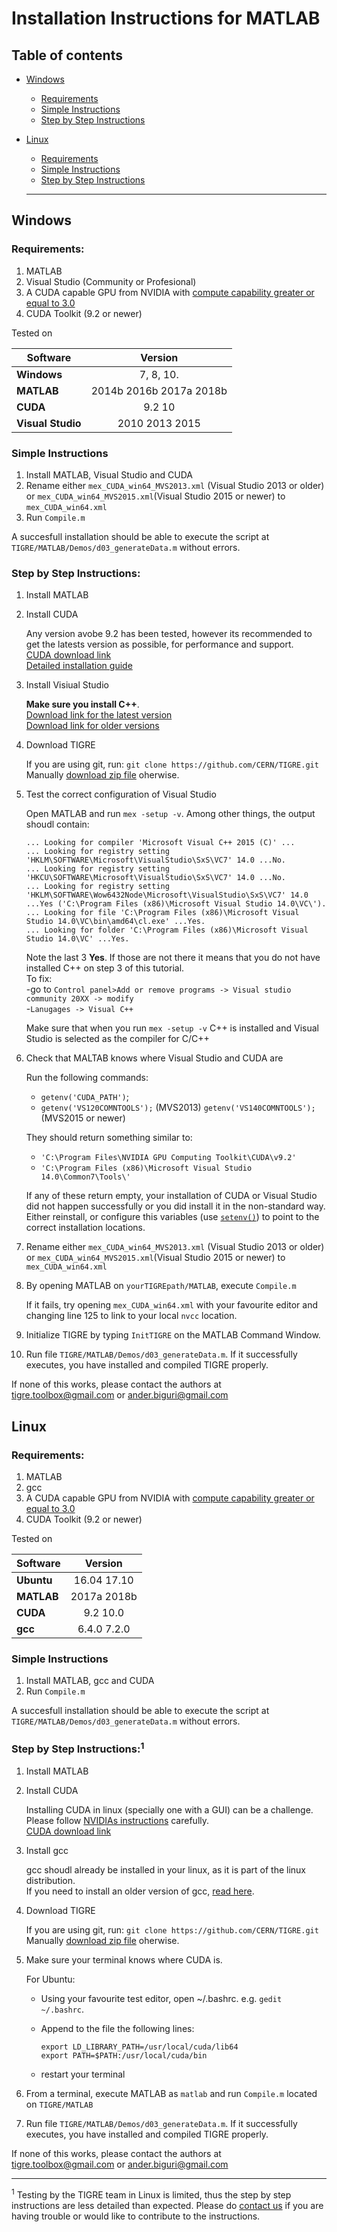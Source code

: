 Installation Instructions for MATLAB
======

## Table of contents

- [Windows](#windows)
   - [Requirements](#requirements)
   - [Simple Instructions](#simple-instructions)
   - [Step by Step Instructions](#step-by-step-instructions)
- [Linux](#linux)
   - [Requirements](#requirements-1)
   - [Simple Instructions](#simple-instructions-1)
   - [Step by Step Instructions](#step-by-step-instructions1)
   
   *****
   
## Windows

### Requirements:

1. MATLAB
2. Visual Studio (Community or Profesional)
3. A CUDA capable GPU from NVIDIA with [compute capability greater or equal to 3.0](https://en.wikipedia.org/wiki/CUDA#GPUs_supported)
4. CUDA Toolkit (9.2 or newer)

Tested on

| Software        | Version           | 
| ------------- |:-------------:|
|**Windows**| 7, 8, 10.|
|**MATLAB**| 2014b 2016b 2017a 2018b|
|**CUDA**| 9.2 10|
|**Visual Studio**| 2010 2013 2015|



### Simple Instructions

1. Install MATLAB, Visual Studio and CUDA
2. Rename either `mex_CUDA_win64_MVS2013.xml` (Visual Studio 2013 or older) or `mex_CUDA_win64_MVS2015.xml`(Visual Studio 2015 or newer) to `mex_CUDA_win64.xml`
3. Run `Compile.m`

A succesfull installation should be able to execute the script at `TIGRE/MATLAB/Demos/d03_generateData.m` without errors.



###  Step by Step Instructions:

1. Install MATLAB

2. Install CUDA

   Any version avobe 9.2 has been tested, however its recommended to get the latests version as possible, for performance and support.\
   [CUDA download link](https://developer.nvidia.com/cuda-downloads)\
   [Detailed installation guide](https://developer.download.nvidia.com/compute/cuda/10.0/Prod/docs/sidebar/CUDA_Installation_Guide_Windows.pdf)
   
3. Install Visiual Studio

   **Make sure you install C++**.\
   [Download link for the latest version](https://visualstudio.microsoft.com/downloads/)\
   [Download link for older versions](https://visualstudio.microsoft.com/vs/older-downloads/)
   
4. Download TIGRE

   If you are using git, run: `git clone https://github.com/CERN/TIGRE.git`\
   Manually [download zip file](https://github.com/CERN/TIGRE/archive/master.zip) oherwise.

5. Test the correct configuration of Visual Studio 

   Open MATLAB and run `mex -setup -v`. Among other things, the output shoudl contain:
   ```
   ... Looking for compiler 'Microsoft Visual C++ 2015 (C)' ...
   ... Looking for registry setting 'HKLM\SOFTWARE\Microsoft\VisualStudio\SxS\VC7' 14.0 ...No.
   ... Looking for registry setting 'HKCU\SOFTWARE\Microsoft\VisualStudio\SxS\VC7' 14.0 ...No.
   ... Looking for registry setting 'HKLM\SOFTWARE\Wow6432Node\Microsoft\VisualStudio\SxS\VC7' 14.0 ...Yes ('C:\Program Files (x86)\Microsoft Visual Studio 14.0\VC\').
   ... Looking for file 'C:\Program Files (x86)\Microsoft Visual Studio 14.0\VC\bin\amd64\cl.exe' ...Yes.
   ... Looking for folder 'C:\Program Files (x86)\Microsoft Visual Studio 14.0\VC' ...Yes.
   ```

   Note the last 3 **Yes**. If those are not there it means that you do not have installed C++ on step 3 of this tutorial.\
   To fix:\
   -go to `Control panel>Add or remove programs -> Visual studio community 20XX -> modify`\
   -`Lanugages -> Visual C++`
   
   Make sure that when you run `mex -setup -v` C++ is installed and Visual Studio is selected as the compiler for C/C++
   
6. Check that MALTAB knows where Visual Studio and CUDA are

   Run the following commands: 
   
   - `getenv('CUDA_PATH')`; 
   - `getenv('VS120COMNTOOLS');` (MVS2013) `getenv('VS140COMNTOOLS');` (MVS2015 or newer)
   
   They should return something similar to:
   
   - `'C:\Program Files\NVIDIA GPU Computing Toolkit\CUDA\v9.2'`
   - `'C:\Program Files (x86)\Microsoft Visual Studio 14.0\Common7\Tools\'`
   
   If any of these return empty, your installation of CUDA or Visual Studio did not happen successfully or you did install it in the non-standard way.
   Either reinstall, or configure this variables (use [`setenv()`](https://uk.mathworks.com/help/matlab/ref/setenv.html)) to point to the correct installation locations. 
	 
7. Rename either `mex_CUDA_win64_MVS2013.xml` (Visual Studio 2013 or older) or `mex_CUDA_win64_MVS2015.xml`(Visual Studio 2015 or newer) to `mex_CUDA_win64.xml`
    
   
8. By opening MATLAB on `yourTIGREpath/MATLAB`, execute `Compile.m`

   If it fails, try opening `mex_CUDA_win64.xml` with your favourite editor and changing line 125 to link to your local `nvcc` location.
   
9. Initialize TIGRE by typing `InitTIGRE` on the MATLAB Command Window.

10. Run file `TIGRE/MATLAB/Demos/d03_generateData.m`. If it successfully executes, you have installed and compiled TIGRE properly.


If none of this works, please contact the authors at [tigre.toolbox@gmail.com](mailto:tigre.toolbox@gmail.com) or [ander.biguri@gmail.com](mailto:ander.biguri@gmail.com)
   
   
## Linux

### Requirements:
1. MATLAB
2. gcc
3. A CUDA capable GPU from NVIDIA with [compute capability greater or equal to 3.0](https://en.wikipedia.org/wiki/CUDA#GPUs_supported)
4. CUDA Toolkit (9.2 or newer)

Tested on


| Software       | Version    | 
| ------------- |:-------------:|
| **Ubuntu**|  16.04 17.10| 
| **MATLAB**|  2017a 2018b| 
| **CUDA**| 9.2 10.0| 
| **gcc**|  6.4.0 7.2.0| 

### Simple Instructions

1. Install MATLAB, gcc and CUDA
2. Run `Compile.m`

A succesfull installation should be able to execute the script at `TIGRE/MATLAB/Demos/d03_generateData.m` without errors.

### Step by Step Instructions:<sup>1</sup>

1. Install MATLAB

2. Install CUDA

   Installing CUDA in linux (specially one with a GUI) can be a challenge. Please follow [NVIDIAs instructions](https://developer.download.nvidia.com/compute/cuda/10.0/Prod/docs/sidebar/CUDA_Installation_Guide_Linux.pdf) carefully.\
   [CUDA download link](https://developer.nvidia.com/cuda-downloads)

3. Install gcc 

   gcc shoudl already be installed in your linux, as it is part of the linux distribution.\
   If you need to install an older version of gcc, [read here](https://askubuntu.com/questions/923337/installing-an-older-gcc-version3-4-3-on-ubuntu-14-04-currently-4-8-installed).
   
4. Download TIGRE

   If you are using git, run: `git clone https://github.com/CERN/TIGRE.git`\
   Manually [download zip file](https://github.com/CERN/TIGRE/archive/master.zip) oherwise.
   
5. Make sure your terminal knows where CUDA is.

   For Ubuntu:
   - Using your favourite test editor, open ~/.bashrc. e.g. `gedit ~/.bashrc`.
   - Append to the file the following lines:
     ```
	 export LD_LIBRARY_PATH=/usr/local/cuda/lib64
     export PATH=$PATH:/usr/local/cuda/bin
	 ```
     
   - restart your terminal
   
6. From a terminal, execute MATLAB as `matlab` and run `Compile.m` located on `TIGRE/MATLAB` 

7. Run file `TIGRE/MATLAB/Demos/d03_generateData.m`. If it successfully executes, you have installed and compiled TIGRE properly.


If none of this works, please contact the authors at [tigre.toolbox@gmail.com](mailto:tigre.toolbox@gmail.com) or [ander.biguri@gmail.com](mailto:ander.biguri@gmail.com)

****

<sup>1</sup> Testing by the TIGRE team in Linux is limited, thus the step by step instructions are less detailed than expected. Please do [contact us](mailto:ander.biguri@gmail.com) if you are having trouble or would like to contribute to the instructions. 

